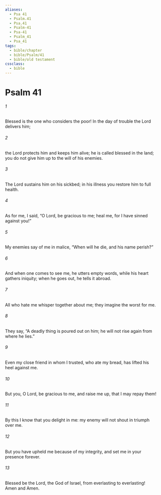 ```yaml
---
aliases:
  - Psa 41
  - Psalm.41
  - Psa.41
  - Psalm-41
  - Psa-41
  - Psalm_41
  - Psa_41
tags:
  - bible/chapter
  - bible/Psalm/41
  - bible/old testament
cssclass:
  - bible
---
```


# Psalm 41

###### 1
Blessed is the one who considers the poor! In the day of trouble the Lord delivers him;
###### 2
the Lord protects him and keeps him alive; he is called blessed in the land; you do not give him up to the will of his enemies.
###### 3
The Lord sustains him on his sickbed; in his illness you restore him to full health.
###### 4
As for me, I said, “O Lord, be gracious to me; heal me, for I have sinned against you!”
###### 5
My enemies say of me in malice, “When will he die, and his name perish?”
###### 6
And when one comes to see me, he utters empty words, while his heart gathers iniquity; when he goes out, he tells it abroad.
###### 7
All who hate me whisper together about me; they imagine the worst for me.
###### 8
They say, “A deadly thing is poured out on him; he will not rise again from where he lies.”
###### 9
Even my close friend in whom I trusted, who ate my bread, has lifted his heel against me.
###### 10
But you, O Lord, be gracious to me, and raise me up, that I may repay them!
###### 11
By this I know that you delight in me: my enemy will not shout in triumph over me.
###### 12
But you have upheld me because of my integrity, and set me in your presence forever.
###### 13
Blessed be the Lord, the God of Israel, from everlasting to everlasting! Amen and Amen.


